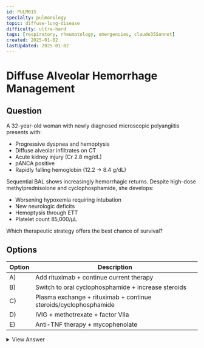 ```yaml
---
id: PULM015
specialty: pulmonology
topic: diffuse-lung-disease
difficulty: ultra-hard
tags: [respiratory, rheumatology, emergencies, claude35Sonnet]
created: 2025-01-02
lastUpdated: 2025-01-02
---
```


# Diffuse Alveolar Hemorrhage Management

## Question
A 32-year-old woman with newly diagnosed microscopic polyangiitis presents with:
- Progressive dyspnea and hemoptysis
- Diffuse alveolar infiltrates on CT
- Acute kidney injury (Cr 2.8 mg/dL)
- pANCA positive
- Rapidly falling hemoglobin (12.2 → 8.4 g/dL)

Sequential BAL shows increasingly hemorrhagic returns. Despite high-dose methylprednisolone and cyclophosphamide, she develops:
- Worsening hypoxemia requiring intubation
- New neurologic deficits
- Hemoptysis through ETT
- Platelet count 85,000/μL

Which therapeutic strategy offers the best chance of survival?

## Options
| Option | Description |
|--------|-------------|
| A)     | Add rituximab + continue current therapy |
| B)     | Switch to oral cyclophosphamide + increase steroids |
| C)     | Plasma exchange + rituximab + continue steroids/cyclophosphamide |
| D)     | IVIG + methotrexate + factor VIIa |
| E)     | Anti-TNF therapy + mycophenolate |

<details>
<summary>View Answer</summary>

## Correct Answer
C

## Explanation
1. Disease Severity Assessment:
   - Life-threatening DAH
   - Multi-system involvement
   - Failed initial therapy
   - Rapid progression

2. Treatment Rationale:
   - Plasma exchange:
     * Removes pathogenic antibodies
     * PEXIVAS trial showed benefit in severe vasculitis
     * Rapidly reduces inflammation
   
   - Rituximab:
     * RAVE trial showed superiority to cyclophosphamide
     * Targets B-cell mediated disease
     * Can be used with plasma exchange
   
   - Continue immunosuppression:
     * Maintains disease control
     * Prevents rebound inflammation
     * Addresses underlying pathology

3. Pathophysiologic Principles:
   - Immune complex deposition
   - Complement activation
   - Neutrophil-mediated injury
   - Endothelial damage

4. Why Other Options Fail:
   - A) Insufficient without plasma exchange
   - B) Less effective than IV therapy
   - D) Factor VIIa may worsen thrombosis
   - E) Anti-TNF contraindicated in vasculitis

## References
- PEXIVAS Trial (NEJM 2020)
- RAVE Trial (NEJM 2010)
- EULAR/ERA-EDTA Guidelines 2022
- Rheumatology 2021: "Management of ANCA-Associated Vasculitis"
</details>
